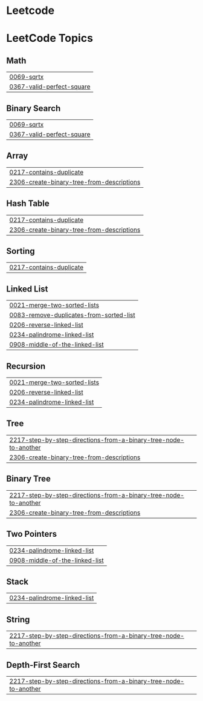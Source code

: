 # Leetcode
<!---LeetCode Topics Start-->
# LeetCode Topics
## Math
|  |
| ------- |
| [0069-sqrtx](https://github.com/rishaadkhan/Leetcode/tree/master/0069-sqrtx) |
| [0367-valid-perfect-square](https://github.com/rishaadkhan/Leetcode/tree/master/0367-valid-perfect-square) |
## Binary Search
|  |
| ------- |
| [0069-sqrtx](https://github.com/rishaadkhan/Leetcode/tree/master/0069-sqrtx) |
| [0367-valid-perfect-square](https://github.com/rishaadkhan/Leetcode/tree/master/0367-valid-perfect-square) |
## Array
|  |
| ------- |
| [0217-contains-duplicate](https://github.com/rishaadkhan/Leetcode/tree/master/0217-contains-duplicate) |
| [2306-create-binary-tree-from-descriptions](https://github.com/rishaadkhan/Leetcode/tree/master/2306-create-binary-tree-from-descriptions) |
## Hash Table
|  |
| ------- |
| [0217-contains-duplicate](https://github.com/rishaadkhan/Leetcode/tree/master/0217-contains-duplicate) |
| [2306-create-binary-tree-from-descriptions](https://github.com/rishaadkhan/Leetcode/tree/master/2306-create-binary-tree-from-descriptions) |
## Sorting
|  |
| ------- |
| [0217-contains-duplicate](https://github.com/rishaadkhan/Leetcode/tree/master/0217-contains-duplicate) |
## Linked List
|  |
| ------- |
| [0021-merge-two-sorted-lists](https://github.com/rishaadkhan/Leetcode/tree/master/0021-merge-two-sorted-lists) |
| [0083-remove-duplicates-from-sorted-list](https://github.com/rishaadkhan/Leetcode/tree/master/0083-remove-duplicates-from-sorted-list) |
| [0206-reverse-linked-list](https://github.com/rishaadkhan/Leetcode/tree/master/0206-reverse-linked-list) |
| [0234-palindrome-linked-list](https://github.com/rishaadkhan/Leetcode/tree/master/0234-palindrome-linked-list) |
| [0908-middle-of-the-linked-list](https://github.com/rishaadkhan/Leetcode/tree/master/0908-middle-of-the-linked-list) |
## Recursion
|  |
| ------- |
| [0021-merge-two-sorted-lists](https://github.com/rishaadkhan/Leetcode/tree/master/0021-merge-two-sorted-lists) |
| [0206-reverse-linked-list](https://github.com/rishaadkhan/Leetcode/tree/master/0206-reverse-linked-list) |
| [0234-palindrome-linked-list](https://github.com/rishaadkhan/Leetcode/tree/master/0234-palindrome-linked-list) |
## Tree
|  |
| ------- |
| [2217-step-by-step-directions-from-a-binary-tree-node-to-another](https://github.com/rishaadkhan/Leetcode/tree/master/2217-step-by-step-directions-from-a-binary-tree-node-to-another) |
| [2306-create-binary-tree-from-descriptions](https://github.com/rishaadkhan/Leetcode/tree/master/2306-create-binary-tree-from-descriptions) |
## Binary Tree
|  |
| ------- |
| [2217-step-by-step-directions-from-a-binary-tree-node-to-another](https://github.com/rishaadkhan/Leetcode/tree/master/2217-step-by-step-directions-from-a-binary-tree-node-to-another) |
| [2306-create-binary-tree-from-descriptions](https://github.com/rishaadkhan/Leetcode/tree/master/2306-create-binary-tree-from-descriptions) |
## Two Pointers
|  |
| ------- |
| [0234-palindrome-linked-list](https://github.com/rishaadkhan/Leetcode/tree/master/0234-palindrome-linked-list) |
| [0908-middle-of-the-linked-list](https://github.com/rishaadkhan/Leetcode/tree/master/0908-middle-of-the-linked-list) |
## Stack
|  |
| ------- |
| [0234-palindrome-linked-list](https://github.com/rishaadkhan/Leetcode/tree/master/0234-palindrome-linked-list) |
## String
|  |
| ------- |
| [2217-step-by-step-directions-from-a-binary-tree-node-to-another](https://github.com/rishaadkhan/Leetcode/tree/master/2217-step-by-step-directions-from-a-binary-tree-node-to-another) |
## Depth-First Search
|  |
| ------- |
| [2217-step-by-step-directions-from-a-binary-tree-node-to-another](https://github.com/rishaadkhan/Leetcode/tree/master/2217-step-by-step-directions-from-a-binary-tree-node-to-another) |
<!---LeetCode Topics End-->